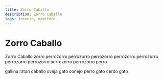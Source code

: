 ```yaml
---
title: Zorro Caballo
description: Zorro Caballo
tags: insecto, mamifero
---
```


# Zorro Caballo

Zorro Caballo zorro perrozorro perrozorro perrozorro perrozorro perrozorro perrozorro perrozorro perrozorro perrozorro perro

gallina raton caballo oveja gato conejo perro gato cerdo gato